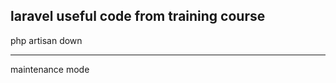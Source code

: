 laravel useful code from training course
--------------------------------------------


php artisan down
**********
maintenance mode